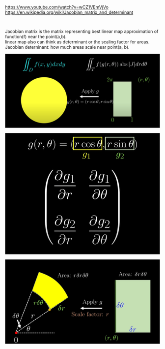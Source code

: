 https://www.youtube.com/watch?v=wCZ1VEmVjVo  
https://en.wikipedia.org/wiki/Jacobian_matrix_and_determinant  

<br>


Jacobian matrix is the matrix representing best linear map approximation of function(f) near the point(a,b).  
linear map also can think as determinant or the scaling factor for areas.  
Jacobian deterninant: how much areas scale near point(a, b).  

![alt text](images/jacobian.png)  

![alt text](images/jacobiba-1.jpeg)  

![alt text](images/jacobian-2.jpg)  